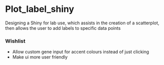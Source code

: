 # Plot_label_shiny
  
Designing a Shiny for lab use, which assists in the creation of a scatterplot, then allows the user to add labels to specific data points  
  
### Wishlist
* Allow custom gene input for accent colours instead of just clicking  
* Make ui more user friendly  
  
  